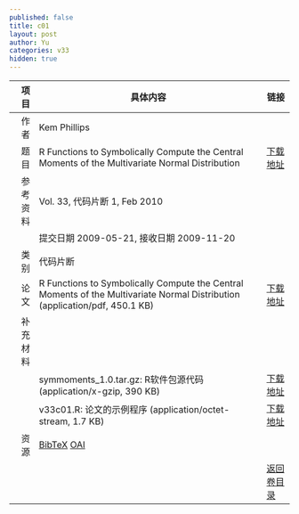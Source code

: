 ```yaml
---
published: false
title: c01
layout: post
author: Yu
categories: v33
hidden: true
---
```


| 项目 | 具体内容 | 链接 |
|---:|---|---|
| 作者 | Kem Phillips| |
| 题目 |R Functions to Symbolically Compute the Central Moments of the Multivariate Normal Distribution | [下载地址](http://www.jstatsoft.org/v33/c01/paper) |
| 参考资料 |Vol. 33, 代码片断 1, Feb 2010 | |
| | 提交日期 2009-05-21, 接收日期 2009-11-20| | 
| 类别 | 代码片断| |
| 论文 | R Functions to Symbolically Compute the Central Moments of the Multivariate Normal Distribution  (application/pdf, 450.1 KB)| [下载地址](http://www.jstatsoft.org/v33/c01/paper) |
| 补充材料 | | |
| |symmoments_1.0.tar.gz: R软件包源代码  (application/x-gzip, 390 KB)|  [下载地址](http://www.jstatsoft.org/v33/c01/supp/1) |
| |v33c01.R: 论文的示例程序  (application/octet-stream, 1.7 KB)|  [下载地址](http://www.jstatsoft.org/v33/c01/supp/2) |
| 资源 | [BibTeX](http://www.jstatsoft.org/v33/c01/bibtex) [OAI](http://www.jstatsoft.org/oai?verb=GetRecord&identifier=oai.jstatsoft/v33/c01&prefix=oai_dc)| |
| |  | [返回卷目录]({{site.baseurl}}/volume/v33.html) |